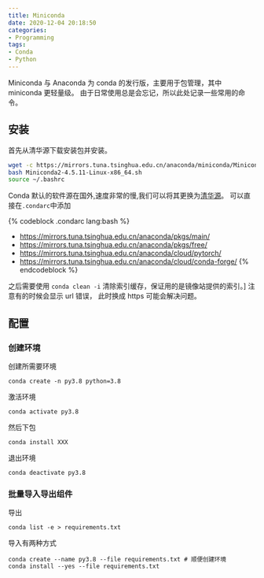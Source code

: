 ```yaml
---
title: Miniconda
date: 2020-12-04 20:18:50
categories:
- Programming
tags: 
- Conda
- Python
---
```


Miniconda 与 Anaconda 为 conda 的发行版，主要用于包管理，其中 miniconda 更轻量级。
由于日常使用总是会忘记，所以此处记录一些常用的命令。

<!-- more -->

## 安装

首先从清华源下载安装包并安装。

``` bash
wget -c https://mirrors.tuna.tsinghua.edu.cn/anaconda/miniconda/Miniconda2-4.5.11-Linux-x86_64.sh
bash Miniconda2-4.5.11-Linux-x86_64.sh
source ~/.bashrc
```

Conda 默认的软件源在国外,速度非常的慢,我们可以将其更换为[清华源](https://mirrors.tuna.tsinghua.edu.cn/help/anaconda/)。
可以直接在`.condarc`中添加

{% codeblock .condarc lang:bash %}
- https://mirrors.tuna.tsinghua.edu.cn/anaconda/pkgs/main/
- https://mirrors.tuna.tsinghua.edu.cn/anaconda/pkgs/free/
- https://mirrors.tuna.tsinghua.edu.cn/anaconda/cloud/pytorch/
- https://mirrors.tuna.tsinghua.edu.cn/anaconda/cloud/conda-forge/
{% endcodeblock %}

之后需要使用 `conda clean -i` 清除索引缓存，保证用的是镜像站提供的索引。]
注意有的时候会显示 url 错误， 此时换成 https 可能会解决问题。

## 配置

### 创建环境

创建所需要环境

```
conda create -n py3.8 python=3.8
```
激活环境
```
conda activate py3.8
```
然后下包
```
conda install XXX
```
退出环境
```
conda deactivate py3.8
```

### 批量导入导出组件

导出
```
conda list -e > requirements.txt
```
导入有两种方式
```
conda create --name py3.8 --file requirements.txt # 顺便创建环境
conda install --yes --file requirements.txt
```